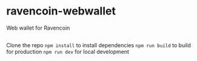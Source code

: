 # ravencoin-webwallet
Web wallet for Ravencoin


##
Clone the repo
`npm install` to install dependencies
`npm run build` to build for production
`npm run dev` for local development
